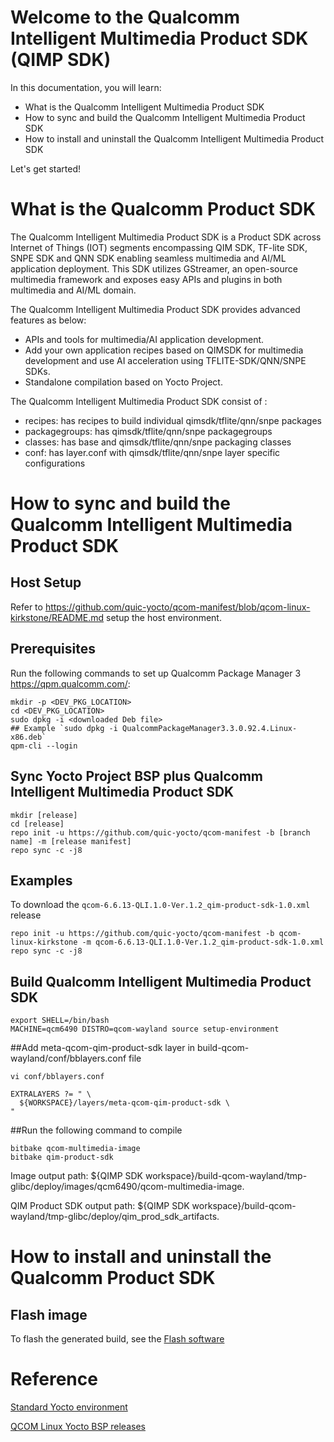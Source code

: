 # Welcome to the Qualcomm Intelligent Multimedia Product SDK (QIMP SDK)

In this documentation, you will learn:

- What is the Qualcomm Intelligent Multimedia Product SDK
- How to sync and build the Qualcomm Intelligent Multimedia Product SDK
- How to install and uninstall the Qualcomm Intelligent Multimedia Product SDK

Let's get started!

# What is the Qualcomm Product SDK

The Qualcomm Intelligent Multimedia Product SDK is a Product SDK across Internet of Things (IOT) segments encompassing QIM SDK, TF-lite SDK, SNPE SDK and QNN SDK enabling seamless multimedia and AI/ML application deployment. This SDK utilizes GStreamer, an open-source multimedia framework and exposes easy APIs and plugins in both multimedia and AI/ML domain.

The Qualcomm Intelligent Multimedia Product SDK provides advanced features as below:

- APIs and tools for multimedia/AI application development.
- Add your own application recipes based on QIMSDK for multimedia development and use AI acceleration using TFLITE-SDK/QNN/SNPE SDKs.
- Standalone compilation based on Yocto Project.

The Qualcomm Intelligent Multimedia Product SDK consist of :

- recipes: has recipes to build individual qimsdk/tflite/qnn/snpe packages
- packagegroups: has qimsdk/tflite/qnn/snpe packagegroups
- classes: has base and qimsdk/tflite/qnn/snpe packaging classes
- conf: has layer.conf with qimsdk/tflite/qnn/snpe layer specific configurations



# How to sync and build the Qualcomm Intelligent Multimedia Product SDK

## Host Setup

Refer to https://github.com/quic-yocto/qcom-manifest/blob/qcom-linux-kirkstone/README.md setup the host environment.

## Prerequisites

Run the following commands to set up Qualcomm Package Manager 3 https://qpm.qualcomm.com/:
```shell
mkdir -p <DEV_PKG_LOCATION>
cd <DEV_PKG_LOCATION>
sudo dpkg -i <downloaded Deb file>
## Example `sudo dpkg -i QualcommPackageManager3.3.0.92.4.Linux-x86.deb`
qpm-cli --login
```

## Sync Yocto Project BSP plus Qualcomm Intelligent Multimedia Product SDK

```shell
mkdir [release]
cd [release]
repo init -u https://github.com/quic-yocto/qcom-manifest -b [branch name] -m [release manifest]
repo sync -c -j8
```
## Examples
To download the `qcom-6.6.13-QLI.1.0-Ver.1.2_qim-product-sdk-1.0.xml` release
```shell
repo init -u https://github.com/quic-yocto/qcom-manifest -b qcom-linux-kirkstone -m qcom-6.6.13-QLI.1.0-Ver.1.2_qim-product-sdk-1.0.xml
repo sync -c -j8
```

## Build Qualcomm Intelligent Multimedia Product SDK

```shell
export SHELL=/bin/bash
MACHINE=qcm6490 DISTRO=qcom-wayland source setup-environment
```
##Add meta-qcom-qim-product-sdk layer in build-qcom-wayland/conf/bblayers.conf file
```shell
vi conf/bblayers.conf
```
```shell
EXTRALAYERS ?= " \
  ${WORKSPACE}/layers/meta-qcom-qim-product-sdk \
"
```
##Run the following command to compile
```shell
bitbake qcom-multimedia-image
bitbake qim-product-sdk
```
Image output path: ${QIMP SDK workspace}/build-qcom-wayland/tmp-glibc/deploy/images/qcm6490/qcom-multimedia-image.

QIM Product SDK output path: ${QIMP SDK workspace}/build-qcom-wayland/tmp-glibc/deploy/qim_prod_sdk_artifacts.

# How to install and uninstall the Qualcomm Product SDK

## Flash image

To flash the generated build, see the [Flash software](https://docs.qualcomm.com/bundle/resource/topics/80-70014-251/flash_rb3_software_0.html)

# Reference

[Standard Yocto environment](https://docs.yoctoproject.org/4.0.13/brief-yoctoprojectqs/index.html)

[QCOM Linux Yocto BSP releases](https://github.com/quic-yocto/qcom-manifest/blob/qcom-linux-kirkstone/README.md)
